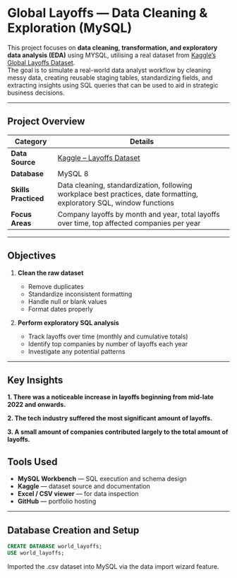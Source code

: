 # Global Layoffs — Data Cleaning & Exploration (MySQL)

This project focuses on **data cleaning, transformation, and exploratory data analysis (EDA)** using MYSQL, utilising a real dataset from [Kaggle’s Global Layoffs Dataset](https://www.kaggle.com/datasets/swaptr/layoffs-2022).  
The goal is to simulate a real-world data analyst workflow by cleaning messy data, creating reusable staging tables, standardizing fields, and extracting insights using SQL queries that can be used to aid in strategic business decisions.

---

## Project Overview

| Category | Details |
|-----------|----------|
| **Data Source** | [Kaggle – Layoffs Dataset](https://www.kaggle.com/datasets/swaptr/layoffs-2022) |
| **Database** | MySQL 8 |
| **Skills Practiced** | Data cleaning, standardization, following workplace best practices, date formatting, exploratory SQL, window functions |
| **Focus Areas** | Company layoffs by month and year, total layoffs over time, top affected companies per year |

---

## Objectives

1. **Clean the raw dataset**
   - Remove duplicates  
   - Standardize inconsistent formatting  
   - Handle null or blank values  
   - Format dates properly  

2. **Perform exploratory SQL analysis**
   - Track layoffs over time (monthly and cumulative totals)  
   - Identify top companies by number of layoffs each year  
   - Investigate any potential patterns  

---

## Key Insights 

**1. There was a noticeable increase in layoffs beginning from mid-late 2022 and onwards.** 

**2. The tech industry suffered the most significant amount of layoffs.** 

**3. A small amount of companies contributed largely to the total amount of layoffs.**

## Tools Used

- **MySQL Workbench** — SQL execution and schema design  
- **Kaggle** — dataset source and documentation  
- **Excel / CSV viewer** — for data inspection  
- **GitHub** — portfolio hosting  

---

## Database Creation and Setup
```sql
CREATE DATABASE world_layoffs;
USE world_layoffs;
```

Imported the .csv dataset into MySQL via the data import wizard feature. 
